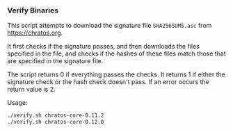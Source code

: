 ### Verify Binaries
This script attempts to download the signature file `SHA256SUMS.asc` from https://chratos.org.

It first checks if the signature passes, and then downloads the files specified in the file, and checks if the hashes of these files match those that are specified in the signature file.

The script returns 0 if everything passes the checks. It returns 1 if either the signature check or the hash check doesn't pass. If an error occurs the return value is 2.

Usage:

```sh
./verify.sh chratos-core-0.11.2
./verify.sh chratos-core-0.12.0
```
